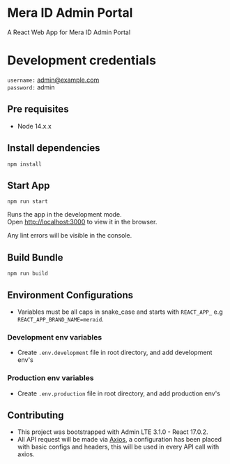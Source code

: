 # Mera ID Admin Portal

A React Web App for Mera ID Admin Portal

# Development credentials
`username:` admin@example.com<br />
`password:` admin<br />

## Pre requisites
- Node 14.x.x

## Install dependencies

```
npm install
```

## Start App

```
npm run start
```

Runs the app in the development mode.<br />
Open [http://localhost:3000](http://localhost:3000) to view it in the browser.

Any lint errors will be visible in the console.

## Build Bundle

```
npm run build
```

## Environment Configurations
- Variables must be all caps in snake_case and starts with `REACT_APP_` e.g `REACT_APP_BRAND_NAME=meraid`.

### Development env variables
- Create `.env.development` file in root directory, and add development env's 

### Production env variables
- Create `.env.production` file in root directory, and add production env's 

## Contributing
- This project was bootstrapped with Admin LTE 3.1.0 - React 17.0.2.
- All API request will be made via [Axios](https://github.com/axios/axios), a configuration has been placed with basic configs and headers, this will be used in every API call with axios.
